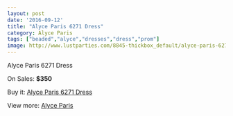 ```yaml
---
layout: post
date: '2016-09-12'
title: "Alyce Paris 6271 Dress"
category: Alyce Paris
tags: ["beaded","alyce","dresses","dress","prom"]
image: http://www.lustparties.com/8845-thickbox_default/alyce-paris-6271-dress.jpg
---
```

Alyce Paris 6271 Dress

On Sales: **$350**
<a href="https://www.lustparties.com/en/alyce-paris/3049-alyce-paris-6271-dress.html"><amp-img layout="responsive" width="600" height="600" src="//www.lustparties.com/8845-thickbox_default/alyce-paris-6271-dress.jpg" alt="Alyce Paris 6271 Dress 0" /></a>
<a href="https://www.lustparties.com/en/alyce-paris/3049-alyce-paris-6271-dress.html"><amp-img layout="responsive" width="600" height="600" src="//www.lustparties.com/8846-thickbox_default/alyce-paris-6271-dress.jpg" alt="Alyce Paris 6271 Dress 1" /></a>

Buy it: [Alyce Paris 6271 Dress](https://www.lustparties.com/en/alyce-paris/3049-alyce-paris-6271-dress.html "Alyce Paris 6271 Dress")

View more: [Alyce Paris](https://www.lustparties.com/en/7-alyce-paris "Alyce Paris")